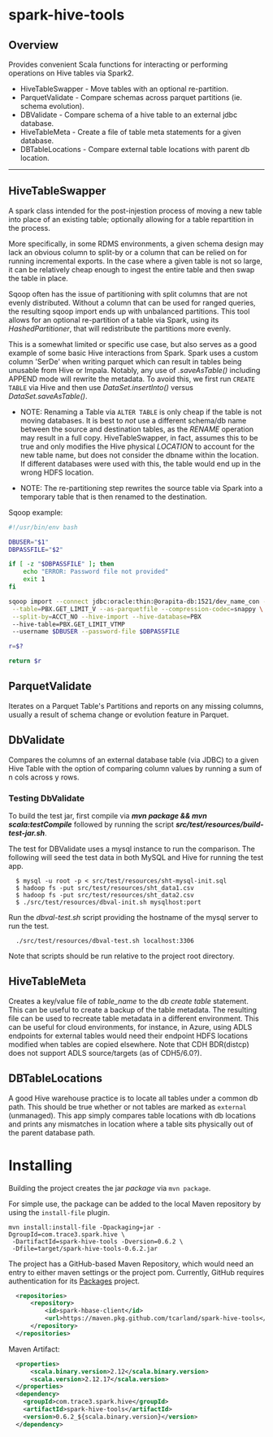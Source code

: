 spark-hive-tools
================

## Overview

Provides convenient Scala functions for interacting or performing operations
on Hive tables via Spark2.

 * HiveTableSwapper - Move tables with an optional re-partition.
 * ParquetValidate  - Compare schemas across parquet partitions (ie. schema evolution).
 * DBValidate       - Compare schema of a hive table to an external jdbc database.
 * HiveTableMeta    - Create a file of table meta statements for a given database.
 * DBTableLocations - Compare external table locations with parent db location.

---
## HiveTableSwapper

A spark class intended for the post-injestion process of moving a new table 
into place of an existing table; optionally allowing for a table repartition 
in the process.

More specifically, in some RDMS environments, a given schema design may lack 
an obvious column to split-by or a column that can be relied on for running 
incremental exports.  In the case where a given table is not so large, it 
can be relatively cheap enough to ingest the entire table and then swap the 
table in place.  

Sqoop often has the issue of partitioning with split columns that are not 
evenly distributed. Without a column that can be used for ranged queries, 
the resulting sqoop import ends up with unbalanced partitions. This tool 
allows for an optional re-partition of a table via Spark, using its 
*HashedPartitioner*, that will redistribute the partitions more evenly.

This is a somewhat limited or specific use case, but also serves as a good 
example of some basic Hive interactions from Spark. Spark uses a custom 
column 'SerDe' when writing parquet which can result in tables being 
unusable from Hive or Impala.  Notably, any use of *.saveAsTable()* 
including APPEND mode will rewrite the metadata. To avoid this, we first 
run `CREATE TABLE` via Hive and then use *DataSet.insertInto()* versus 
*DataSet.saveAsTable()*.

- NOTE: Renaming a Table via `ALTER TABLE` is only cheap if the table is 
  not moving databases. It is best to *not* use a different schema/db name 
  between the source and destination tables, as the *RENAME* operation may 
  result in a full copy. HiveTableSwapper, in fact, assumes this to be true 
  and only modifies the Hive physical *LOCATION* to account for the new table 
  name, but does not consider the dbname within the location. If different 
  databases were used with this, the table would end up in the wrong HDFS 
  location.

- NOTE: The re-partitioning step rewrites the source table via Spark into a
  temporary table that is then renamed to the destination.


Sqoop example:
```bash
#!/usr/bin/env bash

DBUSER="$1"
DBPASSFILE="$2"

if [ -z "$DBPASSFILE" ]; then
    echo "ERROR: Password file not provided"
    exit 1
fi

sqoop import --connect jdbc:oracle:thin:@orapita-db:1521/dev_name_con -m 8 \
 --table=PBX.GET_LIMIT_V --as-parquetfile --compression-codec=snappy \
 --split-by=ACCT_NO --hive-import --hive-database=PBX
 --hive-table=PBX.GET_LIMIT_VTMP
 --username $DBUSER --password-file $DBPASSFILE

r=$?

return $r
```


## ParquetValidate

 Iterates on a Parquet Table's Partitions and reports on any missing columns,
usually a result of schema change or evolution feature in Parquet.


## DbValidate

Compares the columns of an external database table (via JDBC) to a given Hive
Table with the option of comparing column values by running a sum of n cols
across y rows.


### Testing DbValidate

To build the test jar, first compile via ***mvn package && mvn scala:testCompile***
followed by running the script ***src/test/resources/build-test-jar.sh***.

The test for DBValidate uses a mysql instance to run the comparison. The
following will seed the test data in both MySQL and Hive for running the test app.
```
  $ mysql -u root -p < src/test/resources/sht-mysql-init.sql
  $ hadoop fs -put src/test/resources/sht_data1.csv
  $ hadoop fs -put src/test/resources/sht_data2.csv
  $ ./src/test/resources/dbval-init.sh mysqlhost:port  
```

Run the *dbval-test.sh* script providing the hostname of the mysql server to
run the test.
```
  ./src/test/resources/dbval-test.sh localhost:3306
```

Note that scripts should be run relative to the project root directory.


## HiveTableMeta

Creates a key/value file of *table_name* to the db *create table* statement.
This can be useful to create a backup of the table metadata. The resulting 
file can be used to recreate table metadata in a different environment. This 
can be useful for cloud environments, for instance, in Azure, using ADLS 
endpoints for external tables would need their endpoint HDFS locations 
modified when tables are copied elsewhere. Note that CDH BDR(distcp) does 
not support ADLS source/targets (as of CDH5/6.0?).


## DBTableLocations

A good Hive warehouse practice is to locate all tables under a common db path.
This should be true whether or not tables are marked as `external` (unmanaged).
This app simply compares table locations with db locations and prints any
mismatches in location where a table sits physically out of the parent
database path.


# Installing

Building the project creates the jar *package* via `mvn package`.

For simple use, the package can be added to the local Maven repository
by using the `install-file` plugin.
```
mvn install:install-file -Dpackaging=jar -DgroupId=com.trace3.spark.hive \
 -DartifactId=spark-hive-tools -Dversion=0.6.2 \
 -Dfile=target/spark-hive-tools-0.6.2.jar
```

The project has a GitHub-based Maven Repository, which would need an entry 
to either maven settings or the project pom. Currently, GitHub requires 
authentication for its [Packages](https://docs.github.com/en/packages) project.
```xml
  <repositories>
      <repository>
          <id>spark-hbase-client</id>
          <url>https://maven.pkg.github.com/tcarland/spark-hive-tools</url>
      </repository>
  </repositories>
```

Maven Artifact:
```xml
  <properties>
      <scala.binary.version>2.12</scala.binary.version>
      <scala.version>2.12.17</scala.version>
  </properties>
  <dependency>
    <groupId>com.trace3.spark.hive</groupId>
    <artifactId>spark-hive-tools</artifactId>
    <version>0.6.2_${scala.binary.version}</version>
  </dependency>
```
